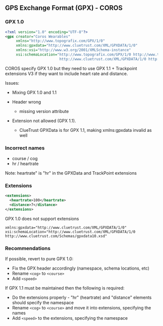 ## GPS Exchange Format (GPX) - COROS

### GPX 1.0

```xml
<?xml version="1.0" encoding="UTF-8"?>
<gpx creator="Coros Wearables"
     xmlns="http://www.topografix.com/GPX/1/0"
     xmlns:gpxdata="http://www.cluetrust.com/XML/GPXDATA/1/0"
     xmlns:xsi="http://www.w3.org/2001/XMLSchema-instance"
     xsi:schemaLocation="http://www.topografix.com/GPX/1/0 http://www.topografix.com/GPX/1/0/gpx.xsd
                         http://www.cluetrust.com/XML/GPXDATA/1/0 http://www.cluetrust.com/Schemas/gpxdata10.xsd">
```

COROS specify GPX 1.0 but they need to use GPX 1.1 + Trackpoint extensions V3 if they want to include heart rate and distance.

Issues:
- Mixing GPX 1.0 and 1.1

- Header wrong
  - missing version attribute

- Extension not allowed (GPX 1.1).

  - ClueTrust GPXData is for GPX 1.1, making xmlns:gpxdata invalid as well

  

### Incorrect names

- course / cog
- hr / heartrate

Note: heartrate" is "hr" in the GPXData and TrackPoint extensions



### Extensions


```xml
<extensions>
  <heartrate>100</heartrate>
  <distance>7</distance>
</extensions>
```

GPX 1.0 does not support extensions

```
xmlns:gpxdata="http://www.cluetrust.com/XML/GPXDATA/1/0"
xsi:schemaLocation="http://www.cluetrust.com/XML/GPXDATA/1/0 http://www.cluetrust.com/Schemas/gpxdata10.xsd"
```



### Recommendations

If possible, revert to pure GPX 1.0:

- Fix the GPX header accordingly (namespace, schema locations, etc)
- Rename `<cog>` to `<course>`
- Add `<speed>`

If GPX 1.1 must be maintained then the following is required:

- Do the extensions properly - "hr" (heartrate) and "distance" elements should specify the namespace
- Rename `<cog>` to `<course>` and move it into extensions, specifying the names
- Add `<speed>` to the extensions, specifying the namespace
